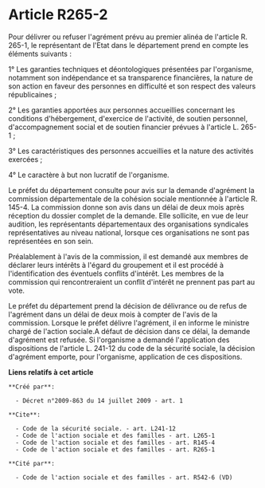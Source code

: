# Article R265-2

Pour délivrer ou refuser l'agrément prévu au premier alinéa de l'article R. 265-1, le représentant de l'Etat dans le
département prend en compte les éléments suivants : 

1° Les garanties techniques et déontologiques présentées par l'organisme, notamment son indépendance et sa transparence
financières, la nature de son action en faveur des personnes en difficulté et son respect des valeurs républicaines ; 

2° Les garanties apportées aux personnes accueillies concernant les conditions d'hébergement, d'exercice de l'activité, de
soutien personnel, d'accompagnement social et de soutien financier prévues à l'article L. 265-1 ; 

3° Les caractéristiques des personnes accueillies et la nature des activités exercées ; 

4° Le caractère à but non lucratif de l'organisme. 

Le préfet du département consulte pour avis sur la demande d'agrément la commission départementale de la cohésion sociale
mentionnée à l'article R. 145-4. La commission donne son avis dans un délai de deux mois après réception du dossier complet
de la demande. Elle sollicite, en vue de leur audition, les représentants départementaux des organisations syndicales
représentatives au niveau national, lorsque ces organisations ne sont pas représentées en son sein. 

Préalablement à l'avis de la commission, il est demandé aux membres de déclarer leurs intérêts à l'égard du groupement et il
est procédé à l'identification des éventuels conflits d'intérêt. Les membres de la commission qui rencontreraient un conflit
d'intérêt ne prennent pas part au vote. 

Le préfet du département prend la décision de délivrance ou de refus de l'agrément dans un délai de deux mois à compter de
l'avis de la commission. Lorsque le préfet délivre l'agrément, il en informe le ministre chargé de l'action sociale.A défaut
de décision dans ce délai, la demande d'agrément est refusée. Si l'organisme a demandé l'application des dispositions de
l'article L. 241-12 du code de la sécurité sociale, la décision d'agrément emporte, pour l'organisme, application de ces
dispositions.

**Liens relatifs à cet article**

	**Créé par**:

	  - Décret n°2009-863 du 14 juillet 2009 - art. 1

	**Cite**:

	  - Code de la sécurité sociale. - art. L241-12
	  - Code de l'action sociale et des familles - art. L265-1
	  - Code de l'action sociale et des familles - art. R145-4
	  - Code de l'action sociale et des familles - art. R265-1

	**Cité par**:

	  - Code de l'action sociale et des familles - art. R542-6 (VD)

